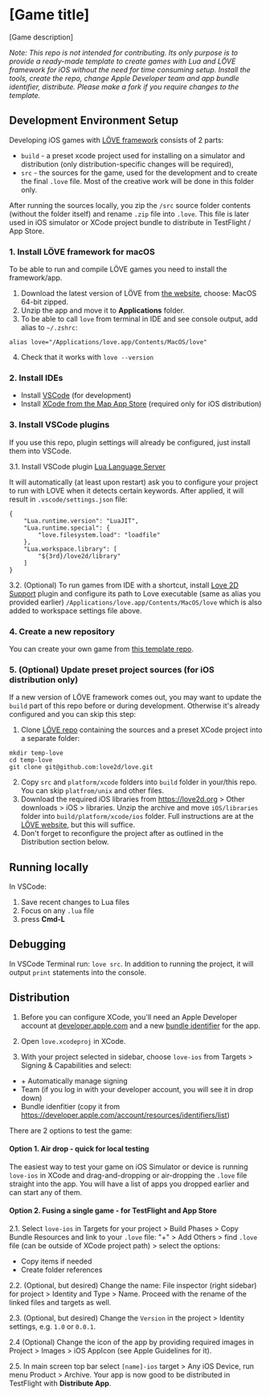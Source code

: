 # [Game title]
[Game description]

_Note: This repo is not intended for contributing. Its only purpose is to provide a ready-made template to create games with Lua and LÖVE framework for iOS without the need for time consuming setup. Install the tools, create the repo, change Apple Developer team and app bundle identifier, distribute. Please make a fork if you require changes to the template._

## Development Environment Setup
Developing iOS games with [LÖVE framework](https://love2d.org) consists of 2 parts: 
- `build` - a preset xcode project used for installing on a simulator and distribution (only distribution-specific changes will be required),
- `src` - the sources for the game, used for the development and to create the final `.love` file. Most of the creative work will be done in this folder only.

After running the sources locally, you zip the `/src` source folder contents (without the folder itself) and rename `.zip` file into `.love`. This file is later used in iOS simulator or XCode project bundle to distribute in TestFlight / App Store.  

### 1. Install LÖVE framework for macOS
To be able to run and compile LÖVE games you need to install the framework/app.
1. Download the latest version of LÖVE from [the website](http://love2d.org/#download), choose: MacOS 64-bit zipped.
2. Unzip the app and move it to **Applications** folder.
3. To be able to call `love` from terminal in IDE and see console output, add alias to `~/.zshrc`:
```
alias love="/Applications/love.app/Contents/MacOS/love"
```
4. Check that it works with `love --version`

### 2. Install IDEs
- Install [VSCode](https://code.visualstudio.com/download) (for development)
- Install [XCode from the Map App Store](https://apps.apple.com/us/app/xcode/id497799835) (required only for iOS distribution)

### 3. Install VSCode plugins
If you use this repo, plugin settings will already be configured, just install them into VSCode.

3.1. Install VSCode plugin [Lua Language Server](https://marketplace.visualstudio.com/items?itemName=sumneko.lua)

It will automatically (at least upon restart) ask you to configure your project to run with LOVE when it detects certain keywords. After applied, it will result in `.vscode/settings.json` file:
```
{
    "Lua.runtime.version": "LuaJIT",
    "Lua.runtime.special": {
        "love.filesystem.load": "loadfile"
    },
    "Lua.workspace.library": [
        "${3rd}/love2d/library"
    ]
}
```
3.2. (Optional) To run games from IDE with a shortcut, install [Love 2D Support](https://marketplace.visualstudio.com/items?itemName=pixelbyte-studios.pixelbyte-love2d) plugin and configure its path to Love executable (same as alias you provided earlier) `/Applications/love.app/Contents/MacOS/love` which is also added to workspace settings file above.

### 4. Create a new repository
You can create your own game from [this template repo](https://github.com/kujunda-seda/template-love-game).

### 5. (Optional) Update preset project sources (for iOS distribution only)
If a new version of LÖVE framework comes out, you may want to update the `build` part of this repo before or during development. Otherwise it's already configured and you can skip this step: 
1. Clone [LÖVE repo](https://github.com/love2d/love) containing the sources and a preset XCode project into a separate folder:
```
mkdir temp-love
cd temp-love
git clone git@github.com:love2d/love.git
```
2. Copy `src` and `platform/xcode` folders into `build` folder in your/this repo. You can skip `platfrom/unix` and other files.
3. Download the required iOS libraries from https://love2d.org > Other downloads > iOS > libraries. Unzip the archive and move `iOS/libraries` folder into `build/platform/xcode/ios` folder. Full instructions are at the [LÖVE website](https://love2d.org/wiki/Getting_Started#iOS), but this will suffice. 
4. Don't forget to reconfigure the project after as outlined in the Distribution section below.

## Running locally
In VSCode:
1. Save recent changes to Lua files
2. Focus on any `.lua` file
3. press **Cmd-L**

## Debugging
In VSCode Terminal run:
`love src`.
In addition to running the project, it will output `print` statements into the console.

## Distribution
1. Before you can configure XCode, you'll need an Apple Developer account at [developer.apple.com](https://developer.apple.com/account) and a new [bundle identifier](https://developer.apple.com/account/resources/identifiers/list) for the app.

2. Open `love.xcodeproj` in XCode.
3. With your project selected in sidebar, choose `love-ios` from Targets > Signing & Capabilities and select:

- \+ Automatically manage signing
- Team (if you log in with your developer account, you will see it in drop down)
- Bundle idenfitier (copy it from https://developer.apple.com/account/resources/identifiers/list)

There are 2 options to test the game:
#### Option 1. Air drop - quick for local testing
The easiest way to test your game on iOS Simulator or device is running `love-ios` in XCode and drag-and-dropping or air-dropping the `.love` file straight into the app. You will have a list of apps you dropped earlier and can start any of them.

#### Option 2. Fusing a single game - for TestFlight and App Store
2.1. Select `love-ios` in Targets for your project > Build Phases > Copy Bundle Resources and link to your `.love` file:
"+" > Add Others > find `.love` file (can be outside of XCode project path) > select the options:
  - Copy items if needed
  - Create folder references

2.2. (Optional, but desired) Change the name: File inspector (right sidebar) for project > Identity and Type > Name. Proceed with the rename of the linked files and targets as well.  

2.3. (Optional, but desired) Change the `Version` in the project > Identity settings, e.g. `1.0` or `0.0.1`.

2.4  (Optional) Change the icon of the app by providing required images in Project > Images > iOS AppIcon (see Apple Guidelines for it).

2.5. In main screen top bar select `[name]-ios` target > Any iOS Device, run menu Product > Archive. Your app is now good to be distributed in TestFlight with **Distribute App**.
